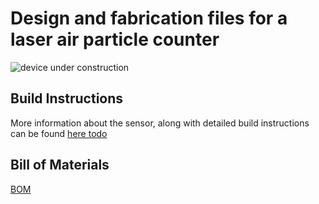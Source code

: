 # Design and fabrication files for a laser air particle counter

![device under construction](../images/device_under_construction.jpg "picture of device assembly")

## Build Instructions

More information about the sensor, along with detailed build instructions can be found [here todo](link)

## Bill of Materials

[BOM](https://docs.google.com/spreadsheets/d/1qyP5fldau5yDtOjCsOBKHUKptpTI_-H6egNNXXvY-Kw/edit?usp=sharing "link for BOM")
